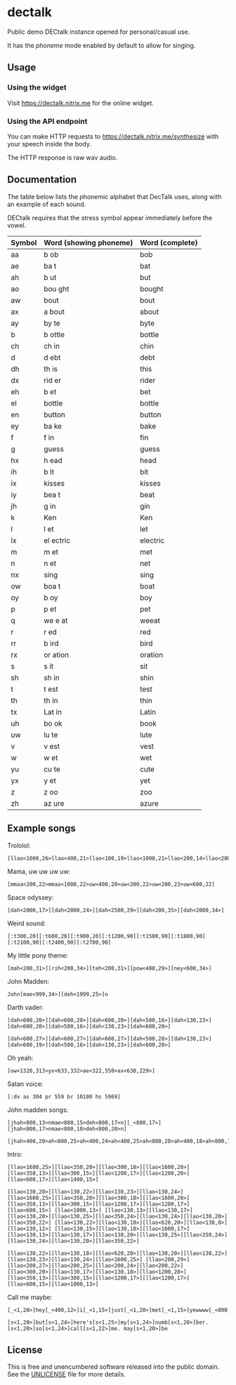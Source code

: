 # dectalk

Public demo DECtalk instance opened for personal/casual use.

It has the *phoneme* mode enabled by default to allow for singing.

## Usage

### Using the widget

Visit https://dectalk.nitrix.me for the online widget.

### Using the API endpoint

You can make HTTP requests to https://dectalk.nitrix.me/synthesize with your speech inside the body.

The HTTP response is raw <string>wav</string> audio.

## Documentation

The table below lists the phonemic alphabet that DecTalk uses, along with an example of each sound.

DECtalk requires that the stress symbol appear immediately before the vowel.

| Symbol | Word (showing phoneme) | Word (complete) |
|-----|-----------|-----|
| aa	| b ob	    | bob |
| ae	| ba t	    | bat |
| ah	| b ut	    | but |
| ao	| bou ght	| bought |
| aw	| bout	    | bout |
| ax	| a bout	| about |
| ay	| by te	    | byte |
| b		| b ottle	| bottle |
| ch	| ch in	    | chin |
| d		| d ebt	    | debt |
| dh	| th is	    | this |
| dx	| rid er	| rider |
| eh	| b et	    | bet |
| el	| bottle	| bottle |
| en	| button	| button |
| ey	| ba ke	    | bake |
| f		| f in	    | fin |
| g		| guess	    | guess |
| hx	| h ead	    | head |
| ih	| b it      | bit |
| ix	| kisses	| kisses |
| iy	| bea t	    | beat |
| jh	| g in	    | gin |
| k		| Ken	    | Ken |
| l		| l et	    | let |
| lx	| el ectric	| electric |
| m		| m et	    | met |
| n		| n et	    | net |
| nx	| sing	    | sing |
| ow	| boa t	    | boat |
| oy	| b oy	    | boy |
| p		| p et	    | pet |
| q		| we e at   | weeat |
| r		| r ed	    | red |
| rr	| b ird	    | bird |
| rx	| or ation  | oration |
| s		| s it	    | sit |
| sh	| sh in	    | shin |
| t		| t est	    | test |
| th	| th in	    | thin |
| tx	| Lat in    | Latin |
| uh	| bo ok	    | book |
| uw	| lu te	    | lute |
| v		| v est	    | vest |
| w		| w et	    | wet |
| yu	| cu te	    | cute |
| yx	| y et	    | yet |
| z		| z oo	    | zoo |
| zh	| az ure    | azure |

## Example songs

Trololol:

```
[llao<1000,26>llao<400,21>llao<100,19>llao<1000,21>llao<200,14>llao<200,16>llao<1000,18>llao<1000,18>llao<400,16>llao<400,14>]
```

Mama, uw uw uw uw:

```
[mmaa<200,22>mmaa<1000,22>uw<400,20>uw<200,22>uw<200,23>uw<600,22]
```

Space odyssey:

```
[dah<2000,17>][dah<2000,24>][dah<2500,29>][dah<200,35>][dah<2000,34>]
```

Weird sound:

```
[:t300,20][:t600,20][:t900,20][:t1200,90][:t1500,90][:t1800,90][:t2100,90][:t2400,90][:t2700,90]
```

My little pony theme:

```
[mah<200,31>][rih<200,34>][teh<200,31>][pow<400,29>][ney<600,34>]
```

John Madden:

```
John[mae<999,34>][deh<1999,25>]n
```

Darth vader:

```
[dah<600,20>][dah<600,20>][dah<600,20>][dah<500,16>][dah<130,23>][dah<600,20>][dah<500,16>][dah<130,23>][dah<600,20>]
```

```
[dah<600,27>][dah<600,27>][dah<600,27>][dah<500,28>][dah<130,23>][dah<600,19>][dah<500,16>][dah<130,23>][dah<600,20>]
```

Oh yeah:

```
[ow<1320,313>yx<633,332>ae<322,550>ax<630,229>]
```

Satan voice:

```
[:dv as 304 pr 559 br 10100 hs 5969]
```

John madden songs:

```
[jhah<800,13>nmae<800,15>deh<800,17>n][_<800,17>][jhah<800,17>nmae<800,18>deh<800,20>n]

[jhah<400,20>ah<800,25>ah<400,24>ah<400,25>ah<800,20>ah<400,18>ah<800,17>nmae<800,15>deh<800,13>n]
```

Intro:

```
[llao<1600,25>][llao<350,20>][llao<300,18>][llao<1600,20>] [llao<350,13>][llao<300,15>][llao<1200,17>][llao<1200,20>][llao<600,17>][llao<1400,15>]

[llao<130,20>][llao<130,22>][llao<130,23>][llao<130,24>][llao<1600,25>][llao<350,20>][llao<300,18>][llao<1600,20>] [llao<350,13>][llao<300,15>][llao<1200,17>][llao<1200,17>][llao<600,15>] [llao<1000,13>] [llao<130,13>][llao<130,17>][llao<130,20>][llao<130,25>][llao<350,24>][llao<130,24>][llao<130,20>][llao<350,22>] [llao<130,22>][llao<130,18>][llao<620,20>][llao<130,8>][llao<130,12>] [llao<130,15>][llao<130,18>][llao<1600,17>] [llao<130,13>][llao<130,17>][llao<130,20>][llao<130,25>][llao<350,24>][llao<130,24>][llao<130,20>][llao<350,22>]

[llao<130,22>][llao<130,18>][llao<620,20>][llao<130,20>][llao<130,22>][llao<130,23>][llao<130,24>][llao<1600,25>] [llao<200,29>][llao<200,27>][llao<200,25>][llao<200,24>][llao<200,22>] [llao<300,20>][llao<130,17>][llao<130,18>][llao<1200,20>] [llao<350,13>][llao<300,15>][llao<1200,17>][llao<1200,17>][llao<600,15>][llao<1000,13>]
```

Call me maybe:

```
[_<1,20>]hey[_<400,12>]i[_<1,15>]just[_<1,20>]met[_<1,15>]yewwww[_<800,15>]and[_<1,12>]this[_<1,15>]is[_<1,24>]cray[_<1,20>]zee

[s<1,20>]but[s<1,24>]here's[s<1,25>]my[s<1,24>]numb[s<1,20>]ber.[s<1,20>]so[s<1,24>]call[s<1,22>]me. may[s<1,20>]be
```

## License

This is free and unencumbered software released into the public domain. See the [UNLICENSE](UNLICENSE) file for more details.
